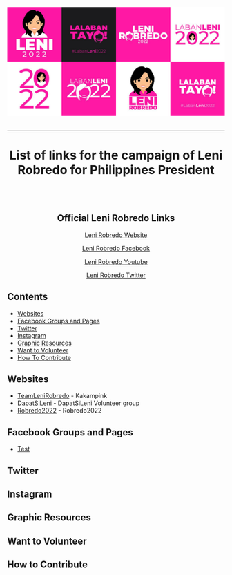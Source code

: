 <div align="center">
	<img src="media/awesome-leni.jpg" alt="Awesome Leni Robredo List">
	<br>
	<br>
    <hr>
    <h1>List of links for the campaign of Leni Robredo for Philippines President</h1>
    <br>
    <br>
    <h2>Official Leni Robredo Links</h2>
    <p><a href="www.lenirobredo.com">Leni Robredo Website</a></p>
    <p><a href="www.lenirobredo.com">Leni Robredo Facebook</a></p>
    <p><a href="www.lenirobredo.com">Leni Robredo Youtube</a></p>
    <p><a href="www.lenirobredo.com">Leni Robredo Twitter</a></p>
    
</div>

## Contents

- [Websites](#websites)
- [Facebook Groups and Pages](#facebook-groups-and-pages)
- [Twitter](#twitter)
- [Instagram](#instagram)
- [Graphic Resources](#graphic-resources)
- [Want to Volunteer](#want-to-volunteer)
- [How To Contribute](#how-to-contribute)

## Websites

- [TeamLeniRobredo](https://teamlenirobredo.com) - Kakampink
- [DapatSiLeni](https://dapatsileni.com) - DapatSiLeni Volunteer group
- [Robredo2022](https://robredo2022.com) - Robredo2022

## Facebook Groups and Pages

- [Test](https://facebook.com)

## Twitter

## Instagram

## Graphic Resources

## Want to Volunteer

## How to Contribute
